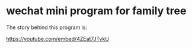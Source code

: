 # wechat mini program for family tree

The story behind this program is:

https://youtube.com/embed/4ZEat7JTvkU


